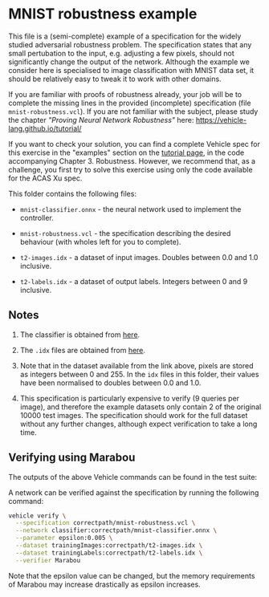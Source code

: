 # MNIST robustness example

This file is a (semi-complete) example of a specification for the widely studied adversarial robustness problem. The specification states that any small  pertubation to the input, e.g. adjusting a few pixels, should not significantly change the output
of the network. Although the example we consider here is specialised to image classification with MNIST data set, it should be relatively easy to tweak it to work with other domains.

If you are familiar with proofs of robustness already, your job will be to complete the missing lines in the provided (incomplete) specification (file `mnist-robustness.vcl`). If you are not familiar with the subject, 
please study the chapter _"Proving Neural Network Robustness"_ here:  https://vehicle-lang.github.io/tutorial/

If you want to check your solution, you can find a complete Vehicle spec for this exercise in the "examples" section on the [tutorial page](https://github.com/vehicle-lang/tutorial), in the code accompanying Chapter 3. Robustness. However, we recommend that, as a challenge, you first try to solve this exercise using only the code available for the ACAS Xu spec.


This folder contains the following files:

- `mnist-classifier.onnx` - the neural network used to implement the controller.

- `mnist-robustness.vcl` - the specification describing the desired behaviour (with wholes left for you to complete).

- `t2-images.idx` - a dataset of input images. Doubles between 0.0 and 1.0 inclusive.

- `t2-labels.idx` - a dataset of output labels. Integers between 0 and 9 inclusive.

## Notes

1. The classifier is obtained from [here](https://github.com/onnx/models/blob/main/vision/classification/mnist/model/mnist-12.onnx).

2. The `.idx` files are obtained from [here](http://yann.lecun.com/exdb/mnist/).

3. Note that in the dataset available from the link above, pixels are stored as integers between 0 and 255. In the `idx` files in this folder, their values have been normalised to doubles between 0.0 and 1.0.

4. This specification is particularly expensive to verify (9 queries per image), and therefore the example datasets only contain 2 of the original 10000 test images.
The specification should work for the full dataset without any further changes, although expect verification to take a long time.

## Verifying using Marabou

The outputs of the above Vehicle commands can be found in the test suite:

A network can be verified against the specification by running the following command:

```bash
vehicle verify \
  --specification correctpath/mnist-robustness.vcl \
  --network classifier:correctpath/mnist-classifier.onnx \
  --parameter epsilon:0.005 \
  --dataset trainingImages:correctpath/t2-images.idx \
  --dataset trainingLabels:correctpath/t2-labels.idx \
  --verifier Marabou
```

Note that the epsilon value can be changed, but the memory requirements of
Marabou may increase drastically as epsilon increases.
